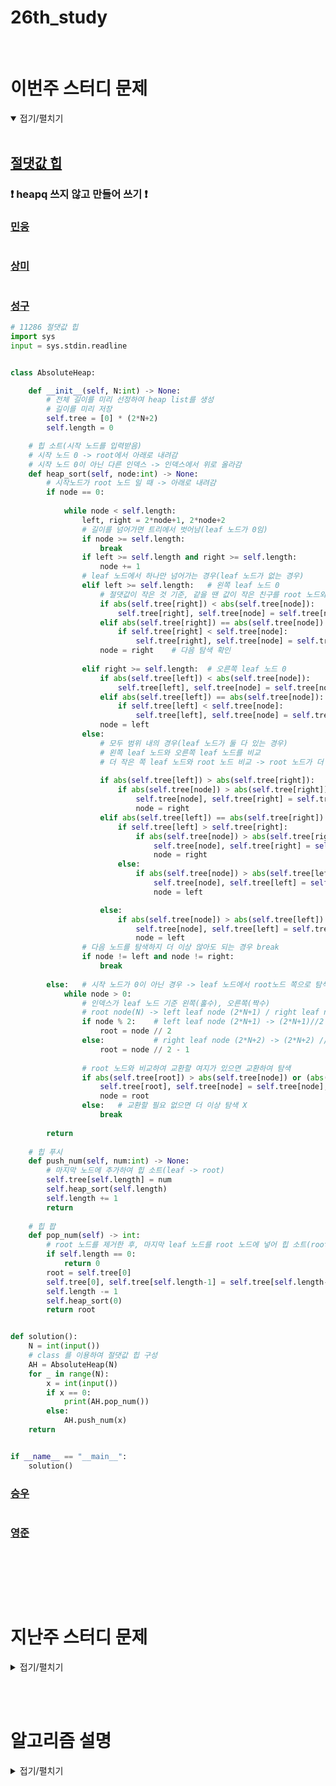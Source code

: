 # 26th_study

<br/>

# 이번주 스터디 문제

<details markdown="1" open>
<summary>접기/펼치기</summary>

<br/>

## [절댓값 힙](https://www.acmicpc.net/problem/11286)

### ❗ heapq 쓰지 않고 만들어 쓰기 ❗

### [민웅](./절댓값%20힙/민웅.py)

```py


```

### [상미](./절댓값%20힙/상미.py)

```py

```

### [성구](./절댓값%20힙/성구.py)

```py
# 11286 절댓값 힙
import sys
input = sys.stdin.readline


class AbsoluteHeap:

    def __init__(self, N:int) -> None:
        # 전체 길이를 미리 선정하여 heap list를 생성
        # 길이를 미리 저장
        self.tree = [0] * (2*N+2)
        self.length = 0

    # 힙 소트(시작 노드를 입력받음)
    # 시작 노드 0 -> root에서 아래로 내려감
    # 시작 노드 0이 아닌 다른 인덱스 -> 인덱스에서 위로 올라감
    def heap_sort(self, node:int) -> None:
        # 시작노드가 root 노드 일 때 -> 아래로 내려감
        if node == 0:
            
            while node < self.length:
                left, right = 2*node+1, 2*node+2
                # 길이를 넘어가면 트리에서 벗어남(leaf 노드가 0임)
                if node >= self.length:
                    break
                if left >= self.length and right >= self.length:
                    node += 1
                # leaf 노드에서 하나만 넘어가는 경우(leaf 노드가 없는 경우)    
                elif left >= self.length:   # 왼쪽 leaf 노드 0
                    # 절댓값이 작은 것 기준, 같을 땐 값이 작은 친구를 root 노드와 교환
                    if abs(self.tree[right]) < abs(self.tree[node]):
                        self.tree[right], self.tree[node] = self.tree[node], self.tree[right]
                    elif abs(self.tree[right]) == abs(self.tree[node]):
                        if self.tree[right] < self.tree[node]:
                            self.tree[right], self.tree[node] = self.tree[node], self.tree[right]
                    node = right    # 다음 탐색 확인
                    
                elif right >= self.length:  # 오른쪽 leaf 노드 0
                    if abs(self.tree[left]) < abs(self.tree[node]):
                        self.tree[left], self.tree[node] = self.tree[node], self.tree[left]
                    elif abs(self.tree[left]) == abs(self.tree[node]):
                        if self.tree[left] < self.tree[node]:
                            self.tree[left], self.tree[node] = self.tree[node], self.tree[left]
                    node = left
                else:
                    # 모두 범위 내의 경우(leaf 노드가 둘 다 있는 경우)
                    # 왼쪽 leaf 노드와 오른쪽 leaf 노드를 비교
                    # 더 작은 쪽 leaf 노드와 root 노드 비교 -> root 노드가 더 크다면 교환
                    
                    if abs(self.tree[left]) > abs(self.tree[right]):
                        if abs(self.tree[node]) > abs(self.tree[right]) or (abs(self.tree[node]) ==  abs(self.tree[right]) and self.tree[node] > self.tree[right]):
                            self.tree[node], self.tree[right] = self.tree[right], self.tree[node]
                            node = right
                    elif abs(self.tree[left]) == abs(self.tree[right]):
                        if self.tree[left] > self.tree[right]:
                            if abs(self.tree[node]) > abs(self.tree[right]) or (abs(self.tree[node]) ==  abs(self.tree[right]) and self.tree[node] > self.tree[right]):
                                self.tree[node], self.tree[right] = self.tree[right], self.tree[node]
                                node = right
                        else:
                            if abs(self.tree[node]) > abs(self.tree[left]) or (abs(self.tree[node]) ==  abs(self.tree[left]) and self.tree[node] > self.tree[left]):
                                self.tree[node], self.tree[left] = self.tree[left], self.tree[node]
                                node = left

                    else:
                        if abs(self.tree[node]) > abs(self.tree[left]) or (abs(self.tree[node]) ==  abs(self.tree[left]) and self.tree[node] > self.tree[left]):
                            self.tree[node], self.tree[left] = self.tree[left], self.tree[node]
                            node = left
                # 다음 노드를 탐색하지 더 이상 않아도 되는 경우 break
                if node != left and node != right:
                    break
                
        else:   # 시작 노드가 0이 아닌 경우 -> leaf 노드에서 root노드 쪽으로 탐색
            while node > 0:
                # 인덱스가 leaf 노드 기준 왼쪽(홀수), 오른쪽(짝수)
                # root node(N) -> left leaf node (2*N+1) / right leaf node (2*N + 2)
                if node % 2:    # left leaf node (2*N+1) -> (2*N+1)//2 = N
                    root = node // 2    
                else:           # right leaf node (2*N+2) -> (2*N+2) //2 -1 = N
                    root = node // 2 - 1
                
                # root 노드와 비교하여 교환할 여지가 있으면 교환하여 탐색 
                if abs(self.tree[root]) > abs(self.tree[node]) or (abs(self.tree[root]) == abs(self.tree[node]) and self.tree[root] > self.tree[node]):
                    self.tree[root], self.tree[node] = self.tree[node], self.tree[root]
                    node = root
                else:   # 교환할 필요 없으면 더 이상 탐색 X
                    break
                    
        return
        
    # 힙 푸시
    def push_num(self, num:int) -> None:
        # 마지막 노드에 추가하여 힙 소트(leaf -> root)
        self.tree[self.length] = num
        self.heap_sort(self.length)
        self.length += 1
        return
        
    # 힙 팝
    def pop_num(self) -> int:
        # root 노드를 제거한 후, 마지막 leaf 노드를 root 노드에 넣어 힙 소트(root -> leaf)
        if self.length == 0:
            return 0
        root = self.tree[0]
        self.tree[0], self.tree[self.length-1] = self.tree[self.length-1], 0
        self.length -= 1
        self.heap_sort(0)
        return root


def solution():
    N = int(input())
    # class 를 이용하여 절댓값 힙 구성
    AH = AbsoluteHeap(N)
    for _ in range(N):
        x = int(input())
        if x == 0:
            print(AH.pop_num())
        else:
            AH.push_num(x)
    return


if __name__ == "__main__":
    solution()
```

### [승우](./절댓값%20힙/승우.py)

```py


```

### [영준](./절댓값%20힙/영준.py)

```py


```


<br/>

</details>

<br/><br/>

# 지난주 스터디 문제

<details markdown="1">
<summary>접기/펼치기</summary>

## [트리에 구슬 놓기](https://www.codetree.ai/problems/placing-marbles-on-the-tree/description)

### [민웅](./트리에%20구슬%20놓기/민웅.py)

```py

```

### [상미](./트리에%20구슬%20놓기/상미.py)

```py

```

### [성구](./트리에%20구슬%20놓기/성구.py)

```py
```

### [승우](./트리에%20구슬%20놓기/승우.py)

```py

```

### [영준](./트리에%20구슬%20놓기/영준.py)

```py

```

## [배낭에 보석 담기](https://www.codetree.ai/problems/put-gems-in-the-backpack/description)

### [민웅](./배낭에%20보석%20담기/민웅.py)

```py

```

### [상미](./배낭에%20보석%20담기/상미.py)

```py

```

### [성구](./배낭에%20보석%20담기/성구.py)

```py

```

### [승우](./배낭에%20보석%20담기/승우.py)

```py


```

### [영준](./배낭에%20보석%20담기/영준.py)

```py


```

## [미로 탈출하기](https://www.codetree.ai/problems/escape-the-maze/description)

### [민웅](./미로%20탈출하기/민웅.py)

```py

```

### [상미](./미로%20탈출하기/상미.py)

```py

```

### [성구](./미로%20탈출하기/성구.py)

```py

```

### [승우](./미로%20탈출하기/승우.py)

```py


```

### [영준](./미로%20탈출하기/영준.py)

```py


```

</details>

<br/><br/>

# 알고리즘 설명

<details markdown="1">
<summary>접기/펼치기</summary>

</details>
